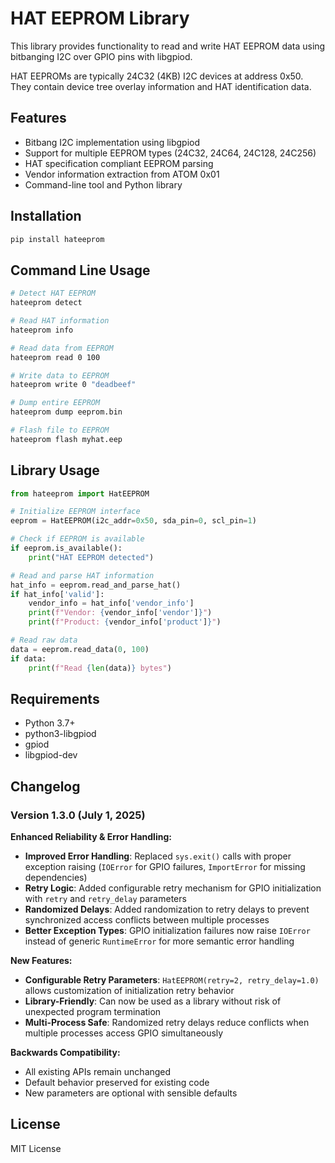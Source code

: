 # HAT EEPROM Library

This library provides functionality to read and write HAT EEPROM data using bitbanging I2C over GPIO pins with libgpiod.

HAT EEPROMs are typically 24C32 (4KB) I2C devices at address 0x50. They contain device tree overlay information and HAT identification data.

## Features

- Bitbang I2C implementation using libgpiod
- Support for multiple EEPROM types (24C32, 24C64, 24C128, 24C256)
- HAT specification compliant EEPROM parsing
- Vendor information extraction from ATOM 0x01
- Command-line tool and Python library

## Installation

```bash
pip install hateeprom
```

## Command Line Usage

```bash
# Detect HAT EEPROM
hateeprom detect

# Read HAT information
hateeprom info

# Read data from EEPROM
hateeprom read 0 100

# Write data to EEPROM
hateeprom write 0 "deadbeef"

# Dump entire EEPROM
hateeprom dump eeprom.bin

# Flash file to EEPROM
hateeprom flash myhat.eep
```

## Library Usage

```python
from hateeprom import HatEEPROM

# Initialize EEPROM interface
eeprom = HatEEPROM(i2c_addr=0x50, sda_pin=0, scl_pin=1)

# Check if EEPROM is available
if eeprom.is_available():
    print("HAT EEPROM detected")

# Read and parse HAT information
hat_info = eeprom.read_and_parse_hat()
if hat_info['valid']:
    vendor_info = hat_info['vendor_info']
    print(f"Vendor: {vendor_info['vendor']}")
    print(f"Product: {vendor_info['product']}")

# Read raw data
data = eeprom.read_data(0, 100)
if data:
    print(f"Read {len(data)} bytes")
```

## Requirements

- Python 3.7+
- python3-libgpiod
- gpiod
- libgpiod-dev

## Changelog

### Version 1.3.0 (July 1, 2025)

**Enhanced Reliability & Error Handling:**
- **Improved Error Handling**: Replaced `sys.exit()` calls with proper exception raising (`IOError` for GPIO failures, `ImportError` for missing dependencies)
- **Retry Logic**: Added configurable retry mechanism for GPIO initialization with `retry` and `retry_delay` parameters
- **Randomized Delays**: Added randomization to retry delays to prevent synchronized access conflicts between multiple processes
- **Better Exception Types**: GPIO initialization failures now raise `IOError` instead of generic `RuntimeError` for more semantic error handling

**New Features:**
- **Configurable Retry Parameters**: `HatEEPROM(retry=2, retry_delay=1.0)` allows customization of initialization retry behavior
- **Library-Friendly**: Can now be used as a library without risk of unexpected program termination
- **Multi-Process Safe**: Randomized retry delays reduce conflicts when multiple processes access GPIO simultaneously

**Backwards Compatibility:**
- All existing APIs remain unchanged
- Default behavior preserved for existing code
- New parameters are optional with sensible defaults

## License

MIT License
